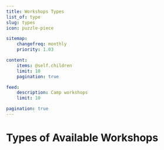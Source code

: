 ```yaml
---
title: Workshops Types
list_of: type
slug: types
icon: puzzle-piece

sitemap:
    changefreq: monthly
    priority: 1.03

content:
    items: @self.children
    limit: 10
    pagination: true

feed:
    description: Camp workshops
    limit: 10

pagination: true
---
```

# Types of Available Workshops